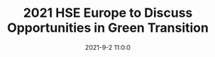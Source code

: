 ---
"title": "2021 HSE Europe to Discuss Opportunities in Green Transition"
"date": "2021-9-2 11:0:0"
"feed_name": "IADC"
"feed_website": "https://www.iadc.org/"
"feed_rss": "https://www.iadc.org/feed/"
"link": "https://www.iadc.org/drillbits/2021-hse-europe-panel-on-green-transition-future-of-energy-mix-and-opportunities/"
"file": "_posts/fbc8270ff7346d6f8fc49edae4c1953fed955203.md"
"accident": "0"
"drilling": "0"
---